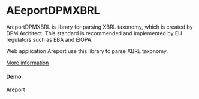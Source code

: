 AEeportDPMXBRL
==========
AreportDPMXBRL is library for parsing XBRL taxonomy, which is created by DPM Architect.
This standard is recommended and implemented by EU regulators such as EBA and EIOPA.

Web application Areport use this library to parse XBRL taxonomy.

[More information](https://github.com/begicf/areport)

#### Demo
[Areport](https://demo.areport.net)
